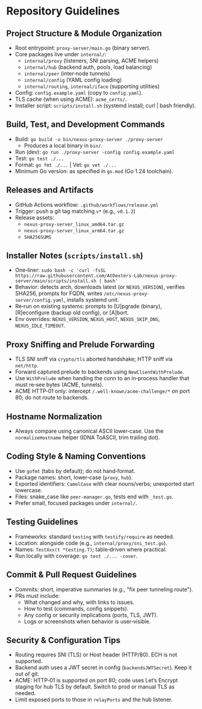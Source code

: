 # Repository Guidelines

## Project Structure & Module Organization
- Root entrypoint: `proxy-server/main.go` (binary server).
- Core packages live under `internal/`:
  - `internal/proxy` (listeners, SNI parsing, ACME helpers)
  - `internal/hub` (backend auth, pools, load balancing)
  - `internal/peer` (inter‑node tunnels)
  - `internal/config` (YAML config loading)
  - `internal/routing`, `internal/iface` (supporting utilities)
- Config: `config.example.yaml` (copy to `config.yaml`).
- TLS cache (when using ACME): `acme_certs/`.
- Installer script: `scripts/install.sh` (systemd install; curl | bash friendly).

## Build, Test, and Development Commands
- Build: `go build -o bin/nexus-proxy-server ./proxy-server`
  - Produces a local binary in `bin/`.
- Run (dev): `go run ./proxy-server -config config.example.yaml`
- Test: `go test ./...`
- Format: `go fmt ./...`  |  Vet: `go vet ./...`
- Minimum Go version: as specified in `go.mod` (Go 1.24 toolchain).

## Releases and Artifacts
- GitHub Actions workflow: `.github/workflows/release.yml`
- Trigger: push a git tag matching `v*` (e.g., `v0.1.2`)
- Release assets:
  - `nexus-proxy-server_linux_amd64.tar.gz`
  - `nexus-proxy-server_linux_arm64.tar.gz`
  - `SHA256SUMS`

## Installer Notes (`scripts/install.sh`)
- One‑liner: `sudo bash -c 'curl -fsSL https://raw.githubusercontent.com/AtDexters-Lab/nexus-proxy-server/main/scripts/install.sh | bash'`
- Behavior: detects arch, downloads latest (or `NEXUS_VERSION`), verifies SHA256, prompts for FQDN, writes `/etc/nexus-proxy-server/config.yaml`, installs systemd unit.
- Re‑run on existing systems: prompts to [U]pgrade (binary), [R]econfigure (backup old config), or [A]bort.
- Env overrides: `NEXUS_VERSION`, `NEXUS_HOST`, `NEXUS_SKIP_DNS`, `NEXUS_IDLE_TIMEOUT`.

## Proxy Sniffing and Prelude Forwarding
- TLS SNI sniff via `crypto/tls` aborted handshake; HTTP sniff via `net/http`.
- Forward captured prelude to backends using `NewClientWithPrelude`.
- Use `WithPrelude` when handing the conn to an in‑process handler that must re‑see bytes (ACME, tunnels).
- ACME HTTP‑01 only: intercept `/.well-known/acme-challenge/*` on port 80; do not route to backends.

## Hostname Normalization
- Always compare using canonical ASCII lower‑case. Use the `normalizeHostname` helper (IDNA ToASCII, trim trailing dot).

## Coding Style & Naming Conventions
- Use `gofmt` (tabs by default); do not hand‑format.
- Package names: short, lower‑case (`proxy`, `hub`).
- Exported identifiers: `CamelCase` with clear nouns/verbs; unexported start lowercase.
- Files: snake_case like `peer-manager.go`, tests end with `_test.go`.
- Prefer small, focused packages under `internal/`.

## Testing Guidelines
- Frameworks: standard `testing` with `testify/require` as needed.
- Location: alongside code (e.g., `internal/proxy/sni_test.go`).
- Names: `TestXxx(t *testing.T)`; table‑driven where practical.
- Run locally with coverage: `go test ./... -cover`.

## Commit & Pull Request Guidelines
- Commits: short, imperative summaries (e.g., "fix peer tunneling route").
- PRs must include:
  - What changed and why, with links to issues.
  - How to test (commands, config snippets).
  - Any config or security implications (ports, TLS, JWT).
  - Logs or screenshots when behavior is user‑visible.

## Security & Configuration Tips
- Routing requires SNI (TLS) or Host header (HTTP/80). ECH is not supported.
- Backend auth uses a JWT secret in config (`backendsJWTSecret`). Keep it out of git.
- ACME: HTTP‑01 is supported on port 80; code uses Let’s Encrypt staging for hub TLS by default. Switch to prod or manual TLS as needed.
- Limit exposed ports to those in `relayPorts` and the hub listener.
